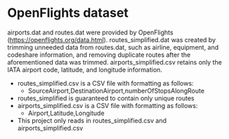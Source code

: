 # OpenFlights dataset

airports.dat and routes.dat were provided by OpenFlights (https://openflights.org/data.html). routes_simplified.dat was created by trimming unneeded data from routes.dat, such as airline, equipment, and codeshare information, and removing duplicate routes after the aforementioned data was trimmed. airports_simplified.csv retains only the IATA airport code, latitude, and longitude information.  
* routes_simplified.csv is a CSV file with formatting as follows:
  * SourceAirport,DestinationAirport,numberOfStopsAlongRoute
* routes_simplified is guaranteed to contain only unique routes
* airports_simplified.csv is a CSV file with formatting as follows:
  * Airport,Latitude,Longitude
* This project only reads in routes_simplified.csv and airports_simplified.csv